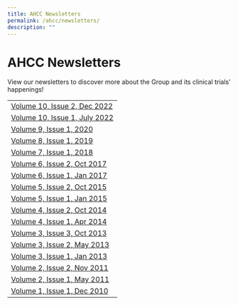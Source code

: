 ```yaml
---
title: AHCC Newsletters
permalink: /ahcc/newsletters/
description: ""
---
```

**AHCC Newsletters**
====================

View our newsletters to discover more about the Group and its clinical trials’ happenings!

<table>
   <thead></thead>
   <tbody>
      <tr>
         <td><a target="_blank" href="/files/AHCC/AHCC%20Newsletters/ahcc-trials-group-newsletter-2022-%20volume%2010,%20issue%202,%20dec%202022.pdf">Volume 10, Issue 2, Dec 2022</a></td>
      </tr>
      <tr>
         <td><a target="_blank" href="/files/AHCC/AHCC%20Newsletters/ahcc-trials-group-newsletter-2022%20(1)%20volume%2010,%20issue%201,%20july%202022.pdf">Volume 10, Issue 1, July 2022</a></td>
      </tr>
      <tr>
         <td><a target="_blank" href="/files/AHCC/AHCC%20Newsletters/ahcc-trials-group-newsletter-2020.pdf">Volume 9, Issue 1, 2020</a></td>
      </tr>
      <tr>
         <td><a target="_blank" href="/files/AHCC/AHCC%20Newsletters/ahcc-trials-group-newsletter-2019.pdf">Volume 8, Issue 1, 2019</a></td>
      </tr>
      <tr>
         <td><a target="_blank" href="/files/AHCC/AHCC%20Newsletters/ahcc-trials-group-newsletter-2018.pdf">Volume 7, Issue 1, 2018</a></td>
      </tr>
      <tr>
         <td><a target="_blank" href="/files/AHCC/AHCC%20Newsletters/ahcc-trials-group-newsletter-oct-2017.pdf">Volume 6, Issue 2, Oct 2017</a></td>
      </tr>
      <tr>
         <td><a target="_blank" href="/files/AHCC/AHCC%20Newsletters/ahcc-trials-group-newsletter-jan-2017.pdf">Volume 6, Issue 1, Jan 2017</a></td>
      </tr>
      <tr>
         <td><a target="_blank" href="/files/AHCC/AHCC%20Newsletters/ahcc_trials_group_newsletter_oct_2015_upload.pdf">Volume 5, Issue 2, Oct 2015</a></td>
      </tr>
      <tr>
         <td><a target="_blank" href="/files/AHCC/AHCC%20Newsletters/ahcc_trials_group_newsletter_-_jan_2015.pdf">Volume 5, Issue 1, Jan 2015</a></td>
      </tr>
      <tr>
         <td><a target="_blank" href="/files/AHCC/AHCC%20Newsletters/ahcc_trials_group_newsletter_oct_2014.pdf">Volume 4, Issue 2, Oct 2014</a></td>
      </tr>
      <tr>
         <td><a target="_blank" href="/files/AHCC/AHCC%20Newsletters/ahcc-trials-group-newsletter-apr-2014.pdf">Volume 4, Issue 1, Apr 2014</a></td>
      </tr>
      <tr>
         <td><a target="_blank" href="/files/AHCC/AHCC%20Newsletters/ahcc-trials-group-newsletter-oct-2013.pdf">Volume 3, Issue 3, Oct 2013</a></td>
      </tr>
      <tr>
         <td><a target="_blank" href="/files/AHCC/AHCC%20Newsletters/ahcc_trials_group_newsletter_v3i2_2013_may.pdf">Volume 3, Issue 2, May 2013</a></td>
      </tr>
      <tr>
         <td><a target="_blank" href="/files/AHCC/AHCC%20Newsletters/ahcc_trials_group_newsletter_v3i1_2013_jan.pdf">Volume 3, Issue 1, Jan 2013</a></td>
      </tr>
      <tr>
         <td><a target="_blank" href="/files/AHCC/AHCC%20Newsletters/ahcc_trials_group_newsletter_v2i2_2011_nov.pdf">Volume 2, Issue 2, Nov 2011</a></td>
      </tr>
      <tr>
         <td><a target="_blank" href="/files/AHCC/AHCC%20Newsletters/ahcc_trials_group_newsletter_v2i1_2011_may.pdf">Volume 2, Issue 1, May 2011</a></td>
      </tr>
      <tr>
         <td><a target="_blank" href="/files/AHCC/AHCC%20Newsletters/ahcc_trials_group_newsletter_v1i1_2010_dec.pdf">Volume 1, Issue 1, Dec 2010</a></td>
      </tr>
   </tbody>
</table>

